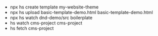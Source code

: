### 
+ npx hs create template my-website-theme
+ npx hs upload basic-template-demo.html basic-template-demo.html   
+ npx hs watch dnd-demo/src boilerplate
+ hs watch cms-project cms-project
+ hs fetch cms-project